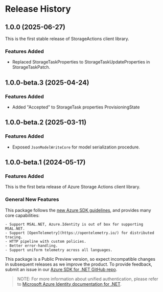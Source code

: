 # Release History

## 1.0.0 (2025-06-27)

This is the first stable release of StorageActions client library.

### Features Added

- Replaced StorageTaskProperties to StorageTaskUpdateProperties in StorageTaskPatch.

## 1.0.0-beta.3 (2025-04-24)

### Features Added

- Added "Accepted" to StorageTask properties ProvisioningState

## 1.0.0-beta.2 (2025-03-11)

### Features Added

- Exposed `JsonModelWriteCore` for model serialization procedure.

## 1.0.0-beta.1 (2024-05-17)

### Features Added

This is the first beta release of Azure Storage Actions client library.

### General New Features

This package follows the [new Azure SDK guidelines](https://azure.github.io/azure-sdk/general_introduction.html), and provides many core capabilities:

    - Support MSAL.NET, Azure.Identity is out of box for supporting MSAL.NET.
    - Support [OpenTelemetry](https://opentelemetry.io/) for distributed tracing.
    - HTTP pipeline with custom policies.
    - Better error-handling.
    - Support uniform telemetry across all languages.

This package is a Public Preview version, so expect incompatible changes in subsequent releases as we improve the product. To provide feedback, submit an issue in our [Azure SDK for .NET GitHub repo](https://github.com/Azure/azure-sdk-for-net/issues).

> NOTE: For more information about unified authentication, please refer to [Microsoft Azure Identity documentation for .NET](https://learn.microsoft.com/dotnet/api/overview/azure/identity-readme?view=azure-dotnet).
